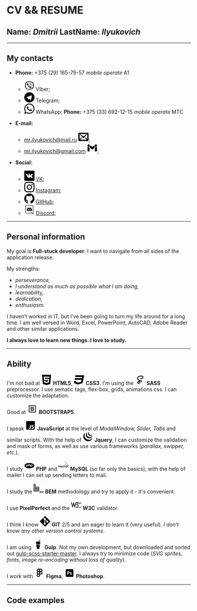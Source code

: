 # CV && RESUME

## **Name:** *Dmitrii* **LastName:** *Ilyukovich* 
---

## My contacts 

* **Phone:** +375 (29) 165-79-57 *mobile operate* A1
    * ![Viber](/icons/viber.svg) Viber;
    * ![Telegram](/icons/telegram.svg) Telegram;
    * ![WhatsApp](/icons/whatsapp.svg) WhatsApp;
  **Phone:** +375 (33) 692-12-15 *mobile operate* MTC

* **E-mail:** 
    * mr.ilyukovich@mail.ru   ![Mail.ru](/icons/mail.svg);
    * mr.ilyukovich@gmail.com ![Gmail.com](/icons/gmail.svg);

* **Social:** 
    * ![Vkontakte](/icons/vk.svg) [VK](https://vk.com/dmitriyfart);
    * ![Instagram](/icons/instagram.svg) [Instagram](https://www.instagram.com/dimkaizum/); 
    * ![GitHub](/icons/github.svg) [GitHub](https://github.com/Diluks93); 
    * ![Discord](/icons/discord.svg) [Discord](https://discord.com/Diluks#8227);
---

## Personal information

My goal is **Full-stuck developer**.
I want to navigate from all sides of the application release.

My strengths: 
* *perseverance,* 
* *I understand as much as possible what I am doing,* 
* *learnability,* 
* *dedication,* 
* *enthusiasm.*

I haven’t worked in IT, but I’ve been going to turn my life around for a long time. I am well versed in Word, Excel, PowerPoint, AutoCAD, Adobe Reader and other similar applications.

**I always love to learn new things. I love to study.**

---

## Ability

I'm not bad at ![HTML5](/icons/html.svg) **HTML5**, ![CSS3](/icons/css.svg) **CSS3**. I'm using the ![SASS](/icons/sass.svg) **SASS** preprocessor. I use sematic tags, flex-box, grids, animations css. I can customize the adaptation.

Good at ![BOOTSTRAP5](/icons/bootstrap.svg) **BOOTSTRAP5**.

I speak ![JavaScript](/icons/javascript.svg) **JavaScript** at the level of *ModalWindow, Slider, Tabs* and similar scripts. With the help of ![Jquery](/icons/jquery.svg) **Jquery**, I can customize the validation and mask of forms, as well as use various frameworks (*parallax, swipper, etc.*).

I study ![PHP](/icons/php.svg) **PHP** and ![MySQL](/icons/mysql.svg) **MySQL** (so far only the basics), with the help of mailer I can set up sending letters to mail. 

I study the ![BEM](/icons/bem.svg) **BEM** methodology and try to apply it - it's convenient. 

I use **PixelPerfect** and the ![W3C](/icons/w3c.svg) **W3C** validator. 

I think I know ![GIT](/icons/git.svg) **GIT** 2/5 and am eager to learn it (very useful). *I don't know any other version control systems*.

I am using ![Gulp](/icons/gulp.svg) **Gulp**. Not my own development, but downloaded and sorted out [gulp-scss-starter-master](https://github.com/andreyalexeich/gulp-scss-starter). I always try to minimize code (*SVG sprites, fonts, image re-encoding without loss of quality*).

 I work with ![Figma](/icons/figma.svg) **Figma**, ![Photoshop](/icons/photoshop.svg) **Photoshop**. 

 ---

## Code examples
